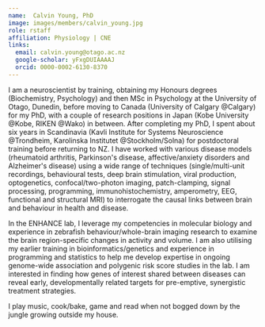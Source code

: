 ```yaml
---
name:  Calvin Young, PhD
image: images/members/calvin_young.jpg
role: rstaff
affiliation: Physiology | CNE
links:
  email: calvin.young@otago.ac.nz
  google-scholar: yFxgDUIAAAAJ
  orcid: 0000-0002-6130-8370
---
```


I am a neuroscientist by training, obtaining my Honours degrees (Biochemistry, Psychology) and then MSc in Psychology at the University of Otago, Dunedin, before moving to Canada (University of Calgary @Calgary) for my PhD, with a couple of research positions in Japan (Kobe University @Kobe, RIKEN @Wako) in between. After completing my PhD, I spent about six years in Scandinavia (Kavli Institute for Systems Neuroscience @Trondheim, Karolinska Institutet @Stockholm/Solna) for postdoctoral training before returning to NZ. I have worked with various disease models (rheumatoid arthritis, Parkinson's disease, affective/anxiety disorders and Alzheimer's disease) using a wide range of techniques (single/multi-unit recordings, behavioural tests, deep brain stimulation, viral production, optogenetics, confocal/two-photon imaging, patch-clamping, signal processing, programming, immunohistochemistry, amperometry, EEG, functional and structural MRI) to interrogate the causal links between brain and behaviour in health and disease. 

In the ENHANCE lab, I leverage my competencies in molecular biology and experience in zebrafish behaviour/whole-brain imaging research to examine the brain region-specific changes in activity and volume. I am also utilising my earlier training in bioinformatics/genetics and experience in programming and statistics to help me develop expertise in ongoing genome-wide association and polygenic risk score studies in the lab. I am interested in finding how genes of interest shared between diseases can reveal early, developmentally related targets for pre-emptive, synergistic treatment strategies. 

I play music, cook/bake, game and read when not bogged down by the jungle growing outside my house.
